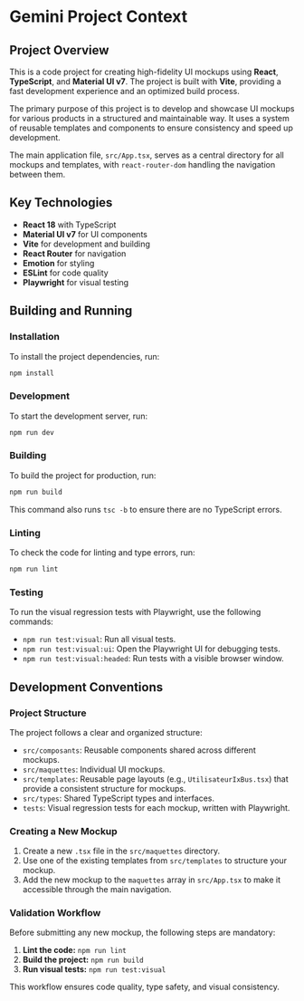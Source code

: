 # Gemini Project Context

## Project Overview

This is a code project for creating high-fidelity UI mockups using **React**, **TypeScript**, and **Material UI v7**. The project is built with **Vite**, providing a fast development experience and an optimized build process.

The primary purpose of this project is to develop and showcase UI mockups for various products in a structured and maintainable way. It uses a system of reusable templates and components to ensure consistency and speed up development.

The main application file, `src/App.tsx`, serves as a central directory for all mockups and templates, with `react-router-dom` handling the navigation between them.

## Key Technologies

*   **React 18** with TypeScript
*   **Material UI v7** for UI components
*   **Vite** for development and building
*   **React Router** for navigation
*   **Emotion** for styling
*   **ESLint** for code quality
*   **Playwright** for visual testing

## Building and Running

### Installation

To install the project dependencies, run:

```bash
npm install
```

### Development

To start the development server, run:

```bash
npm run dev
```

### Building

To build the project for production, run:

```bash
npm run build
```

This command also runs `tsc -b` to ensure there are no TypeScript errors.

### Linting

To check the code for linting and type errors, run:

```bash
npm run lint
```

### Testing

To run the visual regression tests with Playwright, use the following commands:

*   `npm run test:visual`: Run all visual tests.
*   `npm run test:visual:ui`: Open the Playwright UI for debugging tests.
*   `npm run test:visual:headed`: Run tests with a visible browser window.

## Development Conventions

### Project Structure

The project follows a clear and organized structure:

*   `src/composants`: Reusable components shared across different mockups.
*   `src/maquettes`: Individual UI mockups.
*   `src/templates`: Reusable page layouts (e.g., `UtilisateurIxBus.tsx`) that provide a consistent structure for mockups.
*   `src/types`: Shared TypeScript types and interfaces.
*   `tests`: Visual regression tests for each mockup, written with Playwright.

### Creating a New Mockup

1.  Create a new `.tsx` file in the `src/maquettes` directory.
2.  Use one of the existing templates from `src/templates` to structure your mockup.
3.  Add the new mockup to the `maquettes` array in `src/App.tsx` to make it accessible through the main navigation.

### Validation Workflow

Before submitting any new mockup, the following steps are mandatory:

1.  **Lint the code:** `npm run lint`
2.  **Build the project:** `npm run build`
3.  **Run visual tests:** `npm run test:visual`

This workflow ensures code quality, type safety, and visual consistency.
